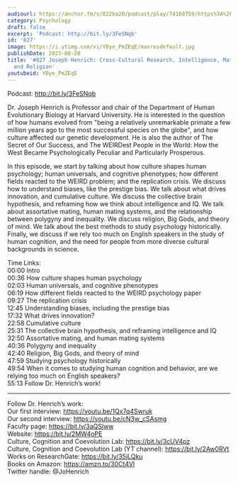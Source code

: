 ```yaml
---
audiourl: https://anchor.fm/s/822ba20/podcast/play/74169759/https%3A%2F%2Fd3ctxlq1ktw2nl.cloudfront.net%2Fstaging%2F2023-7-2%2F41b6c38b-867e-b17d-6cc8-1af92c9e7d50.m4a
category: Psychology
draft: false
excerpt: 'Podcast: http://bit.ly/3FeSNqb'
id: '827'
image: https://i.ytimg.com/vi/YDye_PmZEqE/maxresdefault.jpg
publishDate: 2023-08-28
title: '#827 Joseph Henrich: Cross-Cultural Research, Intelligence, Mating Systems,
  and Religion'
youtubeid: YDye_PmZEqE
---
```

<div class="timelinks">

Podcast: http://bit.ly/3FeSNqb

Dr. Joseph Henrich is Professor and chair of the Department of Human Evolutionary Biology at Harvard University. He is interested in the question of how humans evolved from "being a relatively unremarkable primate a few million years ago to the most successful species on the globe", and how culture affected our genetic development. He is also the author of The Secret of Our Success, and The WEIRDest People in the World: How the West Became Psychologically Peculiar and Particularly Prosperous.

In this episode, we start by talking about how culture shapes human psychology; human universals, and cognitive phenotypes; how different fields reacted to the WEIRD problem; and the replication crisis. We discuss how to understand biases, like the prestige bias. We talk about what drives innovation, and cumulative culture. We discuss the collective brain hypothesis, and reframing how we think about intelligence and IQ. We talk about assortative mating, human mating systems, and the relationship between polygyny and inequality. We discuss religion, Big Gods, and theory of mind. We talk about the best methods to study psychology historically. Finally, we discuss if we rely too much on English speakers in the study of human cognition, and the need for people from more diverse cultural backgrounds in science.

Time Links:  
<time>00:00</time> Intro  
<time>00:36</time> How culture shapes human psychology  
<time>02:03</time> Human universals, and cognitive phenotypes  
<time>06:19</time> How different fields reacted to the WEIRD psychology paper  
<time>09:27</time> The replication crisis  
<time>12:45</time> Understanding biases, including the prestige bias  
<time>17:32</time> What drives innovation?  
<time>22:58</time> Cumulative culture  
<time>25:31</time> The collective brain hypothesis, and reframing intelligence and IQ  
<time>32:50</time> Assortative mating, and human mating systems  
<time>40:36</time> Polygyny and inequality  
<time>42:40</time> Religion, Big Gods, and theory of mind  
<time>47:59</time> Studying psychology historically  
<time>49:54</time> When it comes to studying human cognition and behavior, are we relying too much on English speakers?  
<time>55:13</time> Follow Dr. Henrich’s work!

---

Follow Dr. Henrich’s work:  
Our first interview: https://youtu.be/1Qx7q4Swruk  
Our second interview: https://youtu.be/cN3w_cSAsmg  
Faculty page: https://bit.ly/3aQSlww  
Website: https://bit.ly/2MW4oPE  
Culture, Cognition and Coevolution Lab: https://bit.ly/3cUV4pz  
Culture, Cognition and Coevolution Lab (YT channel): https://bit.ly/2Aw0RVt  
Works on ResearchGate: https://bit.ly/35jLQku  
Books on Amazon: https://amzn.to/30Ct4Vl  
Twitter handle: @JoHenrich
</div>

